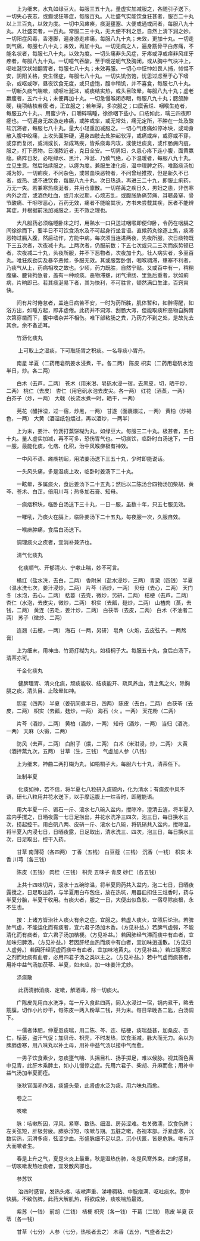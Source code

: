 <!-- { "loadSidebar": true } -->
　　上为细末，水丸如绿豆大。每服三五十九，量虚实加减服之，各随引子送下。一切失心丧志，或癫或狂等症，每服百丸。人壮盛气实能饮食狂甚者，服百二十丸以上三百丸，以效为度。一切中风瘫痪，痰涎壅塞、大便或通或闭者，每服八九十丸。人壮盛实者，一百丸。常服二三十丸，无大便不利之患，自然上清下润之妙。一切阳症风毒，香港脚，遍身游走疼痛，每服八九十丸；未效，更加十丸。一切走刺气痛，每服七八十丸；未效，再加十丸。一切无病之人，遍身筋骨平白疼痛，不能名状者，每服七八十丸，以效为度。一切头痛非头风症，牙疼或浮或痒非风疰牙疼者，每服八九十丸。一切噫气吞酸，至于嗳逆呃气及胸闭，或从胸中气块冲上，呕吐涎饮状如翻胃者，每服七八十丸；未效再服。一切心中怔忡如畏人捕，怵惕不安，阴阳关格，变生怪症，每服七八十丸。一切失饥伤饱，忧思过虑至于心下嗜杂，或呕或哕，昼夜饮食无度，或只虚饱，腹中稍饥，并不喜食，每服七八十丸。一切新久痰气喘嗽，或呕吐涎沫，或痰结实热，或头目眩晕，每服八九十丸；虚老羸瘦者，五六十丸；未便再加十丸。一切急慢喉闭赤眼，每服八九十丸；腮颌肿硬，绕项结核若瘰 者，正宜服之；若年深，多次服之；口糜舌烂、咽喉生疮者，每服五六十丸，、用蜜少许，口嚼碎噙睡，徐徐咽下些小。口疮如此，噙三四夜即瘥也。一切遍身无故游走疼痛，或肿或挛，或无常处，痛无定所，不肿在一处及酸软沉滞者，每服七八十丸，量大小轻重加减服之。一切心气疼痛如停冰块，或动身散入腹中绞痛，上攻头面肿硬，遍身四肢去处肿起软浮，或痛或痒，或穿或不穿，或穿而复闭，或消或长，渐成笃疾，皆系痰毒内攻，或使烂痰臭，或作肠痈内疽，服之，打下恶物。日浅脓近者，克日全安。一切男妇，久患心疼下连小腹，面黄羸瘦。痛阵日发，必呕绿水、黑汁，冷涎、乃致气绝，心下温暖者，每服八九十丸，立见生意。然后陆续服之，以瘥为度。兼服生津化痰，温中理脾之药，唯豁痰汤加减为妙。一切痢疾，不问杂色，或带血块恶物者，不问曾经推挨，但是新久不已者，或热、或不进饮食，每服八九十丸。次日热退，再进三二十九，即服止痢药，万无一失。若兼寒热痰涎者，并用仓廪散。一切荏苒之疾日久，男妇之患，非伤寒内外之症，或酒色吐血，或月水过期，心烦志乱，或腹胀胁痛劳痛、耳聩鼻窒、骨节酸痛、干呕哕恶心，百药无效，痛者不能喻其状，方书未尝载其疾，医者不能辨其症，并根据前法加减服之，无不效之理也。

　　大凡服药必须临睡卧床之时，用熟水一口只送过咽喉即便仰卧，令药在咽膈之间徐徐而下，要半日不可饮食汤水及不可起身行坐言语。直候药丸徐逐上焦，痰滞恶物过膈入腹，然后动作，方能中病。每次须当连进两夜，先夜所服，次日痰物既下三五次者，次夜减十丸。上两次者，仍服前数；下五七次或只二三次而疾势顿已者，次夜减二十丸，头夜所服，并不下恶物者，次夜加十丸，壮人病实者，多至百丸。唯狂疾劲实及暴卒恶候，多服无效。其或服罢卧倒，咽喉稠滞，壅塞不利者，乃痰气从上，药病相攻之故也。少顷，药力既胜，自然宁贴。又或百中有一，稍稍腹痛、腰背拘急者，盖有一种顽痰。恶物滞壅，闭气滑肠、里急后重者，状如痢病，片晌即已。若其痰涎易下者，其为快利，不可胜言，顿然满口生津，百窍爽快。

　　间有片时倦怠者，盖连日病苦不安，一时为药所胜，肌体暂和，如醉得醒，如浴方出，如睡方起，即非虚倦。此药并不洞泻、刮肠大泻，但能取痰积恶物自胸胃次第穿凿而下，腹中嗜杂并不相伤。唯下部粘肠之粪，乃药力不到之处，是故先去其余。余不备述耳。

　　竹沥化痰丸

　　 上可取上之湿痰，下可取肠胃之积痰。一名导痰小胃丹。

　　南星 半夏（二药用皂矾姜水浸煮，干。各二两） 陈皮 枳实（二药用皂矾水泡半日，炒。各二两）

　　白术（去芦，二两） 苍术（用米泔、皂矾水浸一宿，去黑皮，切，晒干炒，二两） 桃仁（去皮） 杏仁（用皂矾水泡去皮尖。各一两） 红花（酒蒸，一两） 白芥子（炒，一两） 大戟（长流水煮一时，晒干，一两）

　　芫花（醋拌湿，过一宿，炒黑，一两） 甘遂（面裹煨过，一两） 黄柏（炒褐色，一两） 大黄（酒湿纸包煨过，再以酒炒，一两半）

　　上为末，姜汁、竹沥打蒸饼糊为丸，如绿豆大。每服三二十丸。极甚者，五七十丸。量人虚实加减，再不可多，恐伤胃气也。一切痰饮，临卧时白汤送下，一日一服，最能化痰，化痞、化积，治中风喉痹极有神效。

　　一中风不语、瘫痪初起，用浓姜汤送下三五十丸，少时即能说话。

　　一头风头痛，多是湿痰上攻，临卧时姜汤下二十丸。

　　一眩晕，多属痰火，食后姜汤下二十五丸；然后以二陈汤合四物汤加柴胡、黄芩、苍术、白芷，倍用川芎；热多加石膏、知母。

　　一痰痞积块，临卧白汤送下三十丸，一日一服，虽数十年，只五七服见效。

　　一哮吼，乃痰火在膈上，临卧姜汤下二十五丸，每夜服一次，久服自效。

　　一喉痹肿痛，食后白汤送下。

　　调理痰火之疾者，宜消补兼济也。

　　清气化痰丸

　　 化痰顺气、开郁清火、宁嗽止喘，妙不可言。

　　橘红（盐水洗，去白，二两） 香附米（盐水浸炒，三两） 青黛（四钱） 半夏（温水洗七次，姜汁浸炒，二两） 片芩（酒炒，一两） 贝母（去心，二两） 天门冬（水泡，去心，二两） 栝蒌（去壳，微炒，另研，二两） 桔梗（去芦，二两） 杏仁（水泡，去皮尖，微炒，二两） 枳实（去瓤，麸炒，二两） 山楂肉（蒸，去钱，二两） 黄连（去毛，姜汁炒，二两） 白茯苓（去皮，二两） 白术（不油者二两） 苏子（微炒、二两）

　　连翘（去梗，一两） 海石（一两，另研） 皂角（火炮，去皮弦子。一两熬膏）

　　上为细末，用神曲、竹沥打糊为丸，如梧桐子大。每服五十丸，食后白汤下，清茶亦可。

　　千金化痰丸

　　 健脾理胃、清火化痰，顽痰能软、结痰能开、疏风养血，清上焦之火，除胸膈之痰，清头目、止眩晕如神。

　　胆星（四两） 半夏（姜矾同煮半日，四两） 陈皮（去白，二两） 白茯苓（去皮，二两） 枳实（去瓤，麸炒，一两） 海石（火 。一两） 天花粉（二两）

　　片芩（酒炒，二两） 黄柏（酒炒，一两） 知母（酒炒，一两） 当归（酒洗，一两） 天麻（火锻，二两）

　　防风（去芦，二两） 白附子（煨，二两） 白术（米泔浸，炒，二两） 大黄（酒拌蒸九次，五两） 甘草（生，三钱） 气虚加人参（八钱）

　　上为细末，神曲二两打糊为丸，如梧桐子大。每服六七十丸，清茶任下。

　　法制半夏

　　 化痰如神，若不信，将半夏七八粒研入痰碗内，化为清水；有痰疾中风不语，研七八粒用井花水送下，以手摩运腹上一炷香时，即醒能语。

　　用大半夏一斤、锻石一斤、滚水七八碗入盆内，搅晾冷，澄清去渣，将半夏入盆内手搅之，日晒夜露一七日足捞出，井花水洗净三四次，泡三日，每日换水三次，捞起控干。用白矾八两、皮硝一斤、滚水七八碗，将矾硝共入盆内，搅晾温，将半夏入内浸七日，日晒夜露，日足取出，清水洗三、四次，泡三日，每日换水三次，日足取出，控干入药。

　　甘草 南薄荷（各四两） 丁香（五钱） 白豆蔻（三钱） 沉香（一钱） 枳实 木香 川芎（各三钱）

　　陈皮（五钱） 肉桂（三钱） 枳壳 五味子 青皮 砂仁（各五钱）

　　上共十四味切片，滚水十五碗晾温，将半夏同药共入盆内，泡二七日，日晒夜露搅之，日足取出药，与半夏用白布包住，放在热坑，用器皿扣住三炷香时，药与半夏分胎，半夏干收用。有痰火者，服之一日，大便出似鱼胶，一宿尽除痰根，永不生也。

　　按：上诸方皆治壮人痰火有余之症，宜服之。若虚人痰火，宜照后论治。若脾肺气虚，不能运化而有痰者，宜六君子汤加木香。（方见补益。）若脾气虚弱，不能清化而有痰者，宜六君子汤加桔梗。（方见补益。）若因肺经气滞而痰中有血者，宜加味归脾汤。（方见补益。）若因肝经血热而痰中有血者，宜加味逍遥散。（方见妇人虚劳。）若因肝经阴虚而痰中有血者，宜加味地黄丸。（方见补益。）若过服寒凉之剂而吐痰有血者，必用四君子汤之类以主之。（方见补益。）若中气虚而痰甚者，用补中益气汤加茯苓、半夏，如未应，加一味姜汁尤妙。

　　涤痰散

　　 此药清肺消痰、定嗽，解酒毒，除一切痰火。

　　广陈皮先用白水洗净，每一斤入食盐四两，同入水浸过一宿，锅内煮干，略去筋膜，切作小片炒干，每陈皮一两入粉草二钱，共为末。每日早晚各二匙，白汤调下。

　　一儒者体肥，仲夏患痰喘，用二陈、芩、连、桔梗，痰喘益甚，加桑皮、杏仁，栝蒌，盗汗气促；加贝母、枳壳，不时发热，饮食渐减，脉大而无力。余以为脾肺虚寒，用八味丸以补土母，用补中益气汤以接中气而愈。

　　一男子饮食素少，忽痰壅气喘、头摇目札、扬手掷足，难以候脉。视其面色黄中见青，此肝木乘脾土，如小儿慢惊之症。先用六君子、柴胡、升麻而愈；用补中益气汤加半夏而痊。

　　张秋官面赤作渴，痰盛头晕，此肾虚水泛为痰。用六味丸而愈。

　　卷之二

　　咳嗽

　　脉：咳嗽所因，浮风、紧寒、数热、细湿、房劳涩难。右关微濡，饮食伤脾；左关弦短，肝极劳疲。肺脉浮短，咳嗽与期。五脏之嗽，各视本部。浮紧虚寒，沉数实热，沉滑多痰，弦涩少血。形盛脉细不足以息，沉小伏匿，皆是危脉。唯有浮大而嗽者生。

　　春是上升之气，夏是火炎上最重，秋是湿热伤肺，冬是风寒外束。四时感冒，一切咳嗽发热吐痰者，宜发散风邪也。

　　参苏饮

　　 治四时感冒，发热头疼、咳嗽声重、涕唾稠粘、中脘痞满、呕吐痰水。宽中快膈，不致伤脾。此药大解肌热，将欲成劳，痰咳喘热最效。

　　紫苏（一钱） 前胡（二钱） 桔梗 枳壳（各一钱） 干葛（二钱） 陈皮 半夏 茯苓（各一钱）

　　甘草（七分） 人参（七分，热咳者去之） 木香（五分，气盛者去之）

